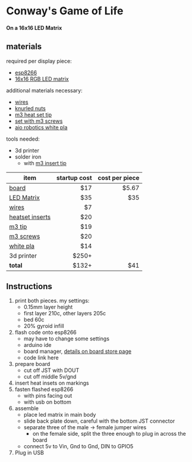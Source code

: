 # Conway's Game of Life
#### On a 16x16 LED Matrix

## materials

required per display piece: 

- [esp8266][1]
- [16x16 RGB LED matrix][2]

additional materials necessary:

- [wires][3]
- [knurled nuts][4]
- [m3 heat set tip][5]
- [set with m3 screws][6]
- [aio robotics white pla][7]

tools needed:

- 3d printer
- solder iron
  - with [m3 insert tip][5]

| item                 |  startup cost | cost per piece |
|----------------------|--------------:|---------------:|
| [board][1]           |           $17 |          $5.67 |
| [LED Matrix][2]      |           $35 |            $35 |
| [wires][3]           |            $7 |                |
| [heatset inserts][4] |           $20 |                |
| [m3 tip][5]          |           $19 |                |
| [m3 screws][6]       |           $20 |                |
| [white pla][7]       |           $14 |                |
| 3d printer           |         $250+ |                |
| **total**            |         $132+ |            $41 |

## Instructions

1.  print both pieces. my settings:
    - 0.15mm layer height
    - first layer 210c, other layers 205c
    - bed 60c
    - 20% gyroid infill
2. flash code onto esp8266
    - may have to change some settings
    - arduino ide
    - board manager, [details on board store page][1]
    - code link here
3. prepare board
    - cut off JST with DOUT
    - cut off middle 5v/gnd
4. insert heat insets on markings
5. fasten flashed esp8266
    - with pins facing out
    - with usb on bottom
6. assemble
    - place led matrix in main body
    - slide back plate down, careful with the bottom JST connector
    - separate three of the male -> female jumper wires
        - on the female side, split the three enough to plug in across the board
    - connect 5v to Vin, Gnd to Gnd, DIN to GPIO5
7. Plug in USB

[1]: https://smile.amazon.com/gp/product/B07LCMNXTN
[2]: https://smile.amazon.com/gp/product/B01HGJRBWW
[3]: https://smile.amazon.com/gp/product/B01EV70C78
[4]: https://smile.amazon.com/gp/product/B07MWBJB67
[5]: https://smile.amazon.com/gp/product/B078K72615
[6]: https://smile.amazon.com/gp/product/B01MT836J4
[7]: https://smile.amazon.com/gp/product/B01HYYPMAM